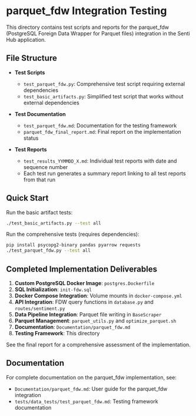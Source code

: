 # parquet_fdw Integration Testing

This directory contains test scripts and reports for the parquet_fdw (PostgreSQL Foreign Data Wrapper for Parquet files) integration in the Senti Hub application.

## File Structure

- **Test Scripts**
  - `test_parquet_fdw.py`: Comprehensive test script requiring external dependencies
  - `test_basic_artifacts.py`: Simplified test script that works without external dependencies

- **Test Documentation**
  - `test_parquet_fdw.md`: Documentation for the testing framework
  - `parquet_fdw_final_report.md`: Final report on the implementation status

- **Test Reports**
  - `test_results_YYMMDD_X.md`: Individual test reports with date and sequence number
  - Each test run generates a summary report linking to all test reports from that run

## Quick Start

Run the basic artifact tests:
```bash
./test_basic_artifacts.py --test all
```

Run the comprehensive tests (requires dependencies):
```bash
pip install psycopg2-binary pandas pyarrow requests
./test_parquet_fdw.py --test all
```

## Completed Implementation Deliverables

1. **Custom PostgreSQL Docker Image**: `postgres.Dockerfile`
2. **SQL Initialization**: `init-fdw.sql`
3. **Docker Compose Integration**: Volume mounts in `docker-compose.yml`
4. **API Integration**: FDW query functions in `database.py` and `routes/sentiment.py`
5. **Data Pipeline Integration**: Parquet file writing in `BaseScraper`
6. **Parquet Management**: `parquet_utils.py` and `optimize_parquet.sh`
7. **Documentation**: `Documentation/parquet_fdw.md`
8. **Testing Framework**: This directory

See the final report for a comprehensive assessment of the implementation.

## Documentation

For complete documentation on the parquet_fdw implementation, see:
- `Documentation/parquet_fdw.md`: User guide for the parquet_fdw integration
- `tests/data_tests/test_parquet_fdw.md`: Testing framework documentation